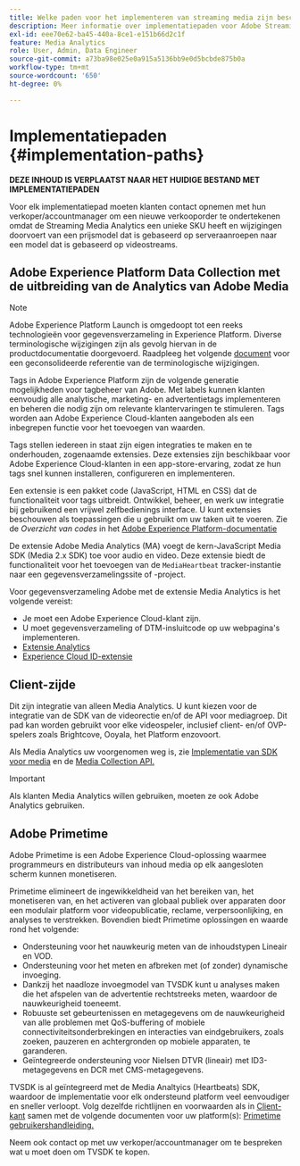 ```yaml
---
title: Welke paden voor het implementeren van streaming media zijn beschikbaar?
description: Meer informatie over implementatiepaden voor Adobe Streaming Media, waaronder Adobe Experience Platform-gegevensverzameling.
exl-id: eee70e62-ba45-440a-8ce1-e151b66d2c1f
feature: Media Analytics
role: User, Admin, Data Engineer
source-git-commit: a73ba98e025e0a915a5136bb9e0d5bcbde875b0a
workflow-type: tm+mt
source-wordcount: '650'
ht-degree: 0%

---
```


# Implementatiepaden {#implementation-paths}

**DEZE INHOUD IS VERPLAATST NAAR HET HUIDIGE BESTAND MET IMPLEMENTATIEPADEN**

Voor elk implementatiepad moeten klanten contact opnemen met hun verkoper/accountmanager om een nieuwe verkooporder te ondertekenen omdat de Streaming Media Analytics een unieke SKU heeft en wijzigingen doorvoert van een prijsmodel dat is gebaseerd op serveraanroepen naar een model dat is gebaseerd op videostreams.

## Adobe Experience Platform Data Collection met de uitbreiding van de Analytics van Adobe Media

>[!NOTE]
>Adobe Experience Platform Launch is omgedoopt tot een reeks technologieën voor gegevensverzameling in Experience Platform. Diverse terminologische wijzigingen zijn als gevolg hiervan in de productdocumentatie doorgevoerd. Raadpleeg het volgende [document](https://experienceleague.adobe.com/docs/experience-platform/tags/term-updates.html?lang=en) voor een geconsolideerde referentie van de terminologische wijzigingen.


Tags in Adobe Experience Platform zijn de volgende generatie mogelijkheden voor tagbeheer van Adobe. Met labels kunnen klanten eenvoudig alle analytische, marketing- en advertentietags implementeren en beheren die nodig zijn om relevante klantervaringen te stimuleren. Tags worden aan Adobe Experience Cloud-klanten aangeboden als een inbegrepen functie voor het toevoegen van waarden.

Tags stellen iedereen in staat zijn eigen integraties te maken en te onderhouden, zogenaamde extensies. Deze extensies zijn beschikbaar voor Adobe Experience Cloud-klanten in een app-store-ervaring, zodat ze hun tags snel kunnen installeren, configureren en implementeren.

Een extensie is een pakket code (JavaScript, HTML en CSS) dat de functionaliteit voor tags uitbreidt. Ontwikkel, beheer, en werk uw integratie bij gebruikend een vrijwel zelfbedienings interface. U kunt extensies beschouwen als toepassingen die u gebruikt om uw taken uit te voeren. Zie de *Overzicht van codes* in het [Adobe Experience Platform-documentatie](https://experienceleague.adobe.com/docs/experience-platform/tags/home.html)

De extensie Adobe Media Analytics (MA) voegt de kern-JavaScript Media SDK (Media 2.x SDK) toe voor audio en video. Deze extensie biedt de functionaliteit voor het toevoegen van de `MediaHeartbeat` tracker-instantie naar een gegevensverzamelingssite of -project.

Voor gegevensverzameling Adobe met de extensie Media Analytics is het volgende vereist:
* Je moet een Adobe Experience Cloud-klant zijn.
* U moet gegevensverzameling of DTM-insluitcode op uw webpagina&#39;s implementeren.
* [Extensie Analytics](https://experienceleague.adobe.com/docs/experience-platform/tags/extensions/adobe/analytics/overview.html)
* [Experience Cloud ID-extensie](https://experienceleague.adobe.com/docs/experience-platform/tags/extensions/adobe/id-service/overview.html)


## Client-zijde

Dit zijn integratie van alleen Media Analytics. U kunt kiezen voor de integratie van de SDK van de videorectie en/of de API voor mediagroep. Dit pad kan worden gebruikt voor elke videospeler, inclusief client- en/of OVP-spelers zoals Brightcove, Ooyala, het Platform enzovoort.

Als Media Analytics uw voorgenomen weg is, zie [Implementatie van SDK voor media](/help/implementation/media-sdk/setup/setup-overview.md) en de [Media Collection API.](/help/media-collection-api/mc-api-overview.md)

>[!IMPORTANT]
>Als klanten Media Analytics willen gebruiken, moeten ze ook Adobe Analytics gebruiken.

## Adobe Primetime

Adobe Primetime is een Adobe Experience Cloud-oplossing waarmee programmeurs en distributeurs van inhoud media op elk aangesloten scherm kunnen monetiseren.

Primetime elimineert de ingewikkeldheid van het bereiken van, het monetiseren van, en het activeren van globaal publiek over apparaten door een modulair platform voor videopublicatie, reclame, verpersoonlijking, en analyses te verstrekken. Bovendien biedt Primetime oplossingen en waarde rond het volgende:

* Ondersteuning voor het nauwkeurig meten van de inhoudstypen Lineair en VOD.
* Ondersteuning voor het meten en afbreken met (of zonder) dynamische invoeging.
* Dankzij het naadloze invoegmodel van TVSDK kunt u analyses maken die het afspelen van de advertentie rechtstreeks meten, waardoor de nauwkeurigheid toeneemt.
* Robuuste set gebeurtenissen en metagegevens om de nauwkeurigheid van alle problemen met QoS-buffering of mobiele connectiviteitsonderbrekingen en interacties van eindgebruikers, zoals zoeken, pauzeren en achtergronden op mobiele apparaten, te garanderen.
* Geïntegreerde ondersteuning voor Nielsen DTVR (lineair) met ID3-metagegevens en DCR met CMS-metagegevens.


TVSDK is al geïntegreerd met de Media Analtyics (Heartbeats) SDK, waardoor de implementatie voor elk ondersteund platform veel eenvoudiger en sneller verloopt. Volg dezelfde richtlijnen en voorwaarden als in [Client-kant](/help/intro-to-ava/implementation-paths/client-side-path.md) samen met de volgende documenten voor uw platform(s): [Primetime gebruikershandleiding.](https://helpx.adobe.com/nl/primetime/user-guide.html)

Neem ook contact op met uw verkoper/accountmanager om te bespreken wat u moet doen om TVSDK te kopen.
